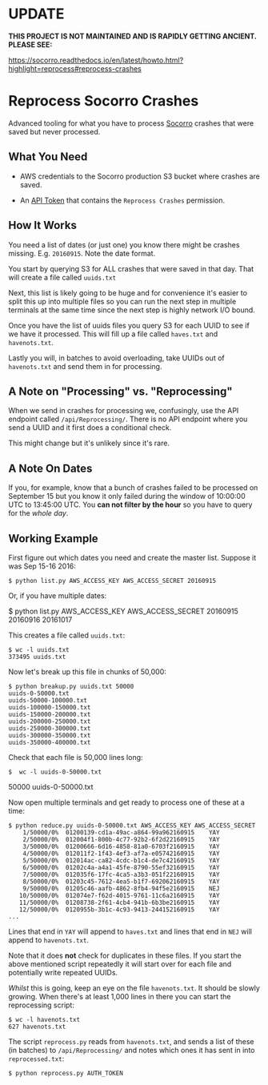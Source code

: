 UPDATE
======

**THIS PROJECT IS NOT MAINTAINED AND IS RAPIDLY GETTING ANCIENT. PLEASE SEE:**

https://socorro.readthedocs.io/en/latest/howto.html?highlight=reprocess#reprocess-crashes





Reprocess Socorro Crashes
=========================

Advanced tooling for what you have to process
[Socorro](https://crash-stats.mozilla.com) crashes that were saved
but never processed.


What You Need
-------------

* AWS credentials to the Socorro production S3 bucket where crashes are
saved.

* An [API Token](https://crash-stats.mozilla.com/api/tokens/) that
contains the `Reprocess Crashes` permission.


How It Works
------------

You need a list of dates (or just one) you know there might be crashes missing.
E.g. `20160915`. Note the date format.

You start by querying S3 for ALL crashes that were saved in that day.
That will create a file called `uuids.txt`

Next, this list is likely going to be huge and for convenience it's
easier to split this up into multiple files so you can run the next
step in multiple terminals at the same time since the next step is
highly network I/O bound.

Once you have the list of uuids files you query S3 for each UUID to
see if we have it processed. This will fill up a file called `haves.txt`
and `havenots.txt`.

Lastly you will, in batches to avoid overloading, take UUIDs out of
`havenots.txt` and send them in for processing.


A Note on "Processing" vs. "Reprocessing"
-----------------------------------------

When we send in crashes for processing we, confusingly, use the API endpoint
called `/api/Reprocessing/`. There is no API endpoint where you send a UUID
and it first does a conditional check.

This might change but it's unlikely since it's rare.


A Note On Dates
---------------

If you, for example, know that a bunch of crashes failed to be processed
on September 15 but you know it only failed during the window of
10:00:00 UTC to 13:45:00 UTC. You **can not filter by the hour** so
you have to query for the *whole day*.


Working Example
---------------

First figure out which dates you need and create the master list. Suppose
it was Sep 15-16 2016:

    $ python list.py AWS_ACCESS_KEY AWS_ACCESS_SECRET 20160915

Or, if you have multiple dates:

$ python list.py AWS_ACCESS_KEY AWS_ACCESS_SECRET 20160915 20160916 20161017

This creates a file called `uuids.txt`:

    $ wc -l uuids.txt
    373495 uuids.txt

Now let's break up this file in chunks of 50,000:

    $ python breakup.py uuids.txt 50000
    uuids-0-50000.txt
    uuids-50000-100000.txt
    uuids-100000-150000.txt
    uuids-150000-200000.txt
    uuids-200000-250000.txt
    uuids-250000-300000.txt
    uuids-300000-350000.txt
    uuids-350000-400000.txt

Check that each file is 50,000 lines long:

    $  wc -l uuids-0-50000.txt
   50000 uuids-0-50000.txt

Now open multiple terminals and get ready to process one of these at a time:

    $ python reduce.py uuids-0-50000.txt AWS_ACCESS_KEY AWS_ACCESS_SECRET
        1/50000/0%	01200139-cd1a-49ac-a864-99a962160915	YAY
        2/50000/0%	012004f1-800b-4c77-92b2-6f2d22160915	YAY
        3/50000/0%	01200666-6d16-4858-81a0-6703f2160915	YAY
        4/50000/0%	012011f2-1f43-4ef3-af7a-e05742160915	YAY
        5/50000/0%	012014ac-ca82-4cdc-b1c4-de7c42160915	YAY
        6/50000/0%	01202c4a-a4a1-45fe-8790-55ef32160915	YAY
        7/50000/0%	012035f6-17fc-4ca5-a3b3-051f22160915	YAY
        8/50000/0%	01203c45-7612-4ea5-b1f7-692062160915	YAY
        9/50000/0%	01205c46-aafb-4862-8fb4-94f5e2160915	NEJ
       10/50000/0%	012074e7-f62d-4015-9761-11c6a2160915	YAY
       11/50000/0%	01208738-2f61-4cb4-941b-6b3be2160915	YAY
       12/50000/0%	0120955b-3b1c-4c93-9413-244152160915	YAY
    ...

Lines that end in `YAY` will append to `haves.txt` and lines that end
in `NEJ` will append to `havenots.txt`.

Note that it does **not** check for duplicates in these files. If you
start the above mentioned script repeatedly it will start over for each
file and potentially write repeated UUIDs.

*Whilst* this is going, keep an eye on the file `havenots.txt`. It should
be slowly growing. When there's at least 1,000 lines in there you can start
the reprocessing script:

    $ wc -l havenots.txt
    627 havenots.txt

The script `reprocess.py` reads from `havenots.txt`, and sends a list of
these (in batches) to `/api/Reprocessing/` and notes which ones it has sent
in into `reprocessed.txt`:

    $ python reprocess.py AUTH_TOKEN
